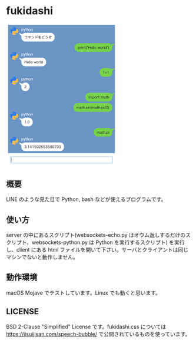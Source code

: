 # fukidashi
<img src="screenshot.png" alt="screenshot" width="300">

## 概要
LINE のような見た目で Python, bash などが使えるプログラムです。

## 使い方
server の中にあるスクリプト(websockets-echo.py はオウム返しするだけのスクリプト、websockets-python.py は Python を実行するスクリプト) を実行し、client にある html ファイルを開いて下さい。サーバとクライアントは同じマシンでないと動作しません。

## 動作環境
macOS Mojave でテストしています。Linux でも動くと思います。

## LICENSE
BSD 2-Clause "Simplified" License です。fukidashi.css については https://jisuijisan.com/speech-bubble/ で公開されているものを使っています。
